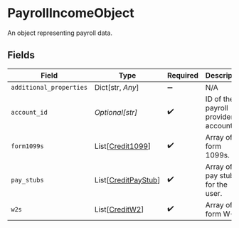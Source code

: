 # PayrollIncomeObject

An object representing payroll data.


## Fields

| Field                                                       | Type                                                        | Required                                                    | Description                                                 |
| ----------------------------------------------------------- | ----------------------------------------------------------- | ----------------------------------------------------------- | ----------------------------------------------------------- |
| `additional_properties`                                     | Dict[str, *Any*]                                            | :heavy_minus_sign:                                          | N/A                                                         |
| `account_id`                                                | *Optional[str]*                                             | :heavy_check_mark:                                          | ID of the payroll provider account.                         |
| `form1099s`                                                 | List[[Credit1099](../../models/shared/credit1099.md)]       | :heavy_check_mark:                                          | Array of tax form 1099s.                                    |
| `pay_stubs`                                                 | List[[CreditPayStub](../../models/shared/creditpaystub.md)] | :heavy_check_mark:                                          | Array of pay stubs for the user.                            |
| `w2s`                                                       | List[[CreditW2](../../models/shared/creditw2.md)]           | :heavy_check_mark:                                          | Array of tax form W-2s.                                     |